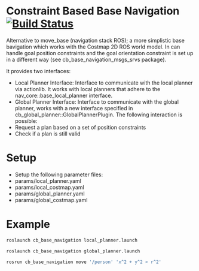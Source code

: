 Constraint Based Base Navigation [![Build Status](https://travis-ci.org/tue-robotics/cb_base_navigation.svg?branch=master)](https://travis-ci.org/tue-robotics/cb_base_navigation)
==================

Alternative to move_base (navigation stack ROS); a more simplistic base bavigation which works with the Costmap 2D ROS world model. In can handle goal position constraints and the goal orientation constraint is set up in a different way (see cb_base_navigation_msgs_srvs package).

It provides two interfaces:
- Local Planner Interface: Interface to communicate with the local planner via actionlib. It works with local planners that adhere to the nav_core::base_local_planner interface.
- Global Planner Interface: Interface to communicate with the global planner, works with a new interface specified in cb_global_planner::GlobalPlannerPlugin. The following interaction is possible:
 - Request a plan based on a set of position constraints
 - Check if a plan is still valid

Setup
==================
- Setup the following parameter files:
 - params/local_planner.yaml
 - params/local_costmap.yaml
 - params/global_planner.yaml
 - params/global_costmap.yaml

Example
==================
```bash
roslaunch cb_base_navigation local_planner.launch
```

```bash
roslaunch cb_base_navigation global_planner.launch
```

```bash
rosrun cb_base_navigation move '/person' 'x^2 + y^2 < r^2'
```